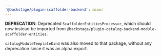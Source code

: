 ```yaml
---
'@backstage/plugin-scaffolder-backend': minor
---
```


**DEPRECATION**: Deprecated `ScaffolderEntitiesProcessor`, which should now instead be imported from `@backstage/plugin-catalog-backend-module-scaffolder-entities`.

`catalogModuleTemplateKind` was also moved to that package, without any deprecation since it was an alpha export.
